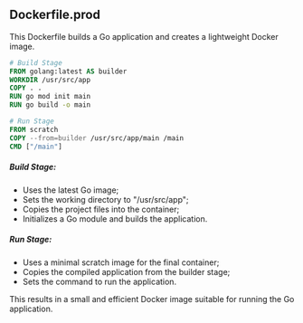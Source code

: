 ## Dockerfile.prod

This Dockerfile builds a Go application and creates a lightweight Docker image.

```Dockerfile
# Build Stage
FROM golang:latest AS builder
WORKDIR /usr/src/app
COPY . .
RUN go mod init main 
RUN go build -o main

# Run Stage
FROM scratch
COPY --from=builder /usr/src/app/main /main
CMD ["/main"]
```

##### Build Stage:
- Uses the latest Go image;
- Sets the working directory to "/usr/src/app";
- Copies the project files into the container;
- Initializes a Go module and builds the application.

##### Run Stage:
- Uses a minimal scratch image for the final container;
- Copies the compiled application from the builder stage;
- Sets the command to run the application.

This results in a small and efficient Docker image suitable for running the Go application.